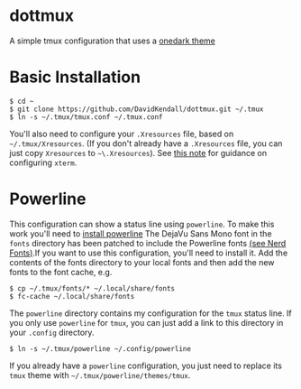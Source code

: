 # dottmux
A simple tmux configuration that uses
a [onedark theme](https://github.com/bk2dcradle/dotfiles/blob/master/tmux/themes/tmux.onedark.sh)

# Basic Installation

``` shell-session
$ cd ~
$ git clone https://github.com/DavidKendall/dottmux.git ~/.tmux
$ ln -s ~/.tmux/tmux.conf ~/.tmux.conf
```
You'll also need to configure your `.Xresources` file,
based on `~/.tmux/Xresources`.  (If you don't already have a `.Xresources`
file, you can just copy `Xresources` to `~\.Xresources`). See [this
note](http://www.futurile.net/2016/06/14/xterm-setup-and-truetype-font-configuration/)
for guidance on configuring `xterm`.

# Powerline

This configuration can show a status line using `powerline`. To make this work
you'll need to [install powerline](https://powerline.readthedocs.io/en/latest/installation/linux.html)
The DejaVu Sans Mono font in the `fonts`
directory has been patched to include the Powerline fonts [(see Nerd
Fonts)](https://github.com/ryanoasis/nerd-fonts).If you want to use this
configuration, you'll need to install it. Add the contents of the fonts
directory to your local fonts and then add the new fonts to the font cache,
e.g.

```
$ cp ~/.tmux/fonts/* ~/.local/share/fonts
$ fc-cache ~/.local/share/fonts
```


The `powerline` directory contains my configuration for the `tmux` status line.
If you only use `powerline` for `tmux`, you can just add a link to this
directory in your `.config` directory.

``` shell-session
$ ln -s ~/.tmux/powerline ~/.config/powerline
```

If you already have a `powerline` configuration, you just need to replace
its `tmux` theme with `~/.tmux/powerline/themes/tmux`.

